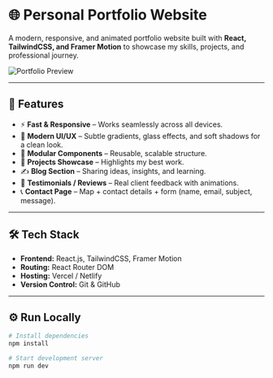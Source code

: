 # 🌐 Personal Portfolio Website

A modern, responsive, and animated portfolio website built with **React, TailwindCSS, and Framer Motion** to showcase my skills, projects, and professional journey.

![Portfolio Preview](./preview.png) <!-- Optional: add a screenshot of your site -->

---

## 🚀 Features

- ⚡ **Fast & Responsive** – Works seamlessly across all devices.  
- 🎨 **Modern UI/UX** – Subtle gradients, glass effects, and soft shadows for a clean look.  
- 🧩 **Modular Components** – Reusable, scalable structure.  
- 📂 **Projects Showcase** – Highlights my best work.  
- ✍️ **Blog Section** – Sharing ideas, insights, and learning.  
- 💬 **Testimonials / Reviews** – Real client feedback with animations.  
- 📞 **Contact Page** – Map + contact details + form (name, email, subject, message).  

---

## 🛠️ Tech Stack

- **Frontend:** React.js, TailwindCSS, Framer Motion  
- **Routing:** React Router DOM  
- **Hosting:** Vercel / Netlify  
- **Version Control:** Git & GitHub  

---

## ⚙️ Run Locally

```bash
# Install dependencies
npm install

# Start development server
npm run dev
